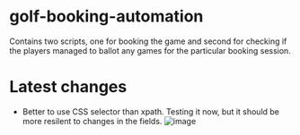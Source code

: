 # golf-booking-automation
Contains two scripts, one for booking the game and second for checking if the players managed to ballot any games for the particular booking session. 

# Latest changes
- Better to use CSS selector than xpath. Testing it now, but it should be more resilent to changes in the fields.
![image](https://user-images.githubusercontent.com/60392496/230538964-3a3e1c29-36c8-4b8e-aec1-99bc31f27746.png)

